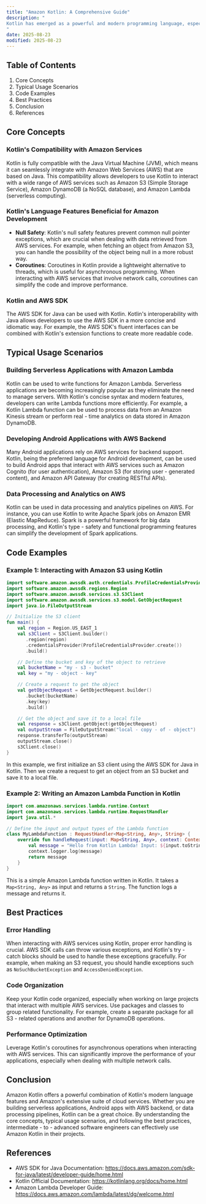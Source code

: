 ```yaml
---
title: "Amazon Kotlin: A Comprehensive Guide"
description: "
Kotlin has emerged as a powerful and modern programming language, especially in the Android development realm. Amazon, a global leader in cloud computing and e - commerce, has embraced Kotlin in various aspects of its technology stack. Amazon Kotlin encompasses the usage of Kotlin within Amazon's services, tools, and development frameworks. This blog post aims to explore the core concepts, typical usage scenarios, and best practices related to Amazon Kotlin, enabling intermediate - to - advanced software engineers to leverage it effectively.
"
date: 2025-08-23
modified: 2025-08-23
---
```


## Table of Contents
1. Core Concepts
2. Typical Usage Scenarios
3. Code Examples
4. Best Practices
5. Conclusion
6. References

## Core Concepts

### Kotlin's Compatibility with Amazon Services
Kotlin is fully compatible with the Java Virtual Machine (JVM), which means it can seamlessly integrate with Amazon Web Services (AWS) that are based on Java. This compatibility allows developers to use Kotlin to interact with a wide range of AWS services such as Amazon S3 (Simple Storage Service), Amazon DynamoDB (a NoSQL database), and Amazon Lambda (serverless computing).

### Kotlin's Language Features Beneficial for Amazon Development
- **Null Safety**: Kotlin's null safety features prevent common null pointer exceptions, which are crucial when dealing with data retrieved from AWS services. For example, when fetching an object from Amazon S3, you can handle the possibility of the object being null in a more robust way.
- **Coroutines**: Coroutines in Kotlin provide a lightweight alternative to threads, which is useful for asynchronous programming. When interacting with AWS services that involve network calls, coroutines can simplify the code and improve performance.

### Kotlin and AWS SDK
The AWS SDK for Java can be used with Kotlin. Kotlin's interoperability with Java allows developers to use the AWS SDK in a more concise and idiomatic way. For example, the AWS SDK's fluent interfaces can be combined with Kotlin's extension functions to create more readable code.

## Typical Usage Scenarios

### Building Serverless Applications with Amazon Lambda
Kotlin can be used to write functions for Amazon Lambda. Serverless applications are becoming increasingly popular as they eliminate the need to manage servers. With Kotlin's concise syntax and modern features, developers can write Lambda functions more efficiently. For example, a Kotlin Lambda function can be used to process data from an Amazon Kinesis stream or perform real - time analytics on data stored in Amazon DynamoDB.

### Developing Android Applications with AWS Backend
Many Android applications rely on AWS services for backend support. Kotlin, being the preferred language for Android development, can be used to build Android apps that interact with AWS services such as Amazon Cognito (for user authentication), Amazon S3 (for storing user - generated content), and Amazon API Gateway (for creating RESTful APIs).

### Data Processing and Analytics on AWS
Kotlin can be used in data processing and analytics pipelines on AWS. For instance, you can use Kotlin to write Apache Spark jobs on Amazon EMR (Elastic MapReduce). Spark is a powerful framework for big data processing, and Kotlin's type - safety and functional programming features can simplify the development of Spark applications.

## Code Examples

### Example 1: Interacting with Amazon S3 using Kotlin
```kotlin
import software.amazon.awssdk.auth.credentials.ProfileCredentialsProvider
import software.amazon.awssdk.regions.Region
import software.amazon.awssdk.services.s3.S3Client
import software.amazon.awssdk.services.s3.model.GetObjectRequest
import java.io.FileOutputStream

// Initialize the S3 client
fun main() {
    val region = Region.US_EAST_1
    val s3Client = S3Client.builder()
       .region(region)
       .credentialsProvider(ProfileCredentialsProvider.create())
       .build()

    // Define the bucket and key of the object to retrieve
    val bucketName = "my - s3 - bucket"
    val key = "my - object - key"

    // Create a request to get the object
    val getObjectRequest = GetObjectRequest.builder()
       .bucket(bucketName)
       .key(key)
       .build()

    // Get the object and save it to a local file
    val response = s3Client.getObject(getObjectRequest)
    val outputStream = FileOutputStream("local - copy - of - object")
    response.transferTo(outputStream)
    outputStream.close()
    s3Client.close()
}
```
In this example, we first initialize an S3 client using the AWS SDK for Java in Kotlin. Then we create a request to get an object from an S3 bucket and save it to a local file.

### Example 2: Writing an Amazon Lambda Function in Kotlin
```kotlin
import com.amazonaws.services.lambda.runtime.Context
import com.amazonaws.services.lambda.runtime.RequestHandler
import java.util.*

// Define the input and output types of the Lambda function
class MyLambdaFunction : RequestHandler<Map<String, Any>, String> {
    override fun handleRequest(input: Map<String, Any>, context: Context): String {
        val message = "Hello from Kotlin Lambda! Input: ${input.toString()}"
        context.logger.log(message)
        return message
    }
}
```
This is a simple Amazon Lambda function written in Kotlin. It takes a `Map<String, Any>` as input and returns a `String`. The function logs a message and returns it.

## Best Practices

### Error Handling
When interacting with AWS services using Kotlin, proper error handling is crucial. AWS SDK calls can throw various exceptions, and Kotlin's try - catch blocks should be used to handle these exceptions gracefully. For example, when making an S3 request, you should handle exceptions such as `NoSuchBucketException` and `AccessDeniedException`.

### Code Organization
Keep your Kotlin code organized, especially when working on large projects that interact with multiple AWS services. Use packages and classes to group related functionality. For example, create a separate package for all S3 - related operations and another for DynamoDB operations.

### Performance Optimization
Leverage Kotlin's coroutines for asynchronous operations when interacting with AWS services. This can significantly improve the performance of your applications, especially when dealing with multiple network calls.

## Conclusion
Amazon Kotlin offers a powerful combination of Kotlin's modern language features and Amazon's extensive suite of cloud services. Whether you are building serverless applications, Android apps with AWS backend, or data processing pipelines, Kotlin can be a great choice. By understanding the core concepts, typical usage scenarios, and following the best practices, intermediate - to - advanced software engineers can effectively use Amazon Kotlin in their projects.

## References
- AWS SDK for Java Documentation: https://docs.aws.amazon.com/sdk-for-java/latest/developer-guide/home.html
- Kotlin Official Documentation: https://kotlinlang.org/docs/home.html
- Amazon Lambda Developer Guide: https://docs.aws.amazon.com/lambda/latest/dg/welcome.html